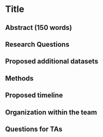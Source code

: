 # Title

## Abstract (150 words)

## Research Questions

## Proposed additional datasets

## Methods

## Proposed timeline

## Organization within the team

## Questions for TAs 
